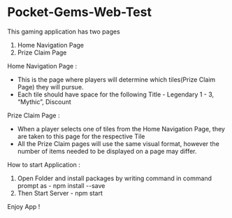 # Pocket-Gems-Web-Test

This gaming application has two pages
  1. Home Navigation Page
  2. Prize Claim Page
  
Home Navigation Page :
  - This is the page where players will determine which tiles(Prize Claim Page) they will pursue.
  - Each tile should have space for the following
    Title - Legendary 1 - 3, “Mythic”, Discount
    
Prize Claim Page :
  - When a player selects one of tiles from the Home Navigation Page, they are taken to this page for the respective Tile
  - All the Prize Claim pages will use the same visual format, however the number of items needed to be displayed on a page may differ.


How to start Application :

1. Open Folder and install packages by writing command in command prompt as - npm install --save
2. Then Start Server - npm start

Enjoy App !
